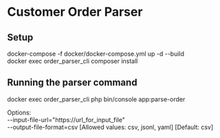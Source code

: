Customer Order Parser
=================

Setup
---------

docker-compose -f docker/docker-compose.yml up -d --build\
docker exec order_parser_cli composer install

Running the parser command
------------------------
docker exec order_parser_cli php bin/console app:parse-order

Options:\
--input-file-url="https://url_for_input_file"\
--output-file-format=csv [Allowed values: csv, jsonl, yaml] [Default: csv]